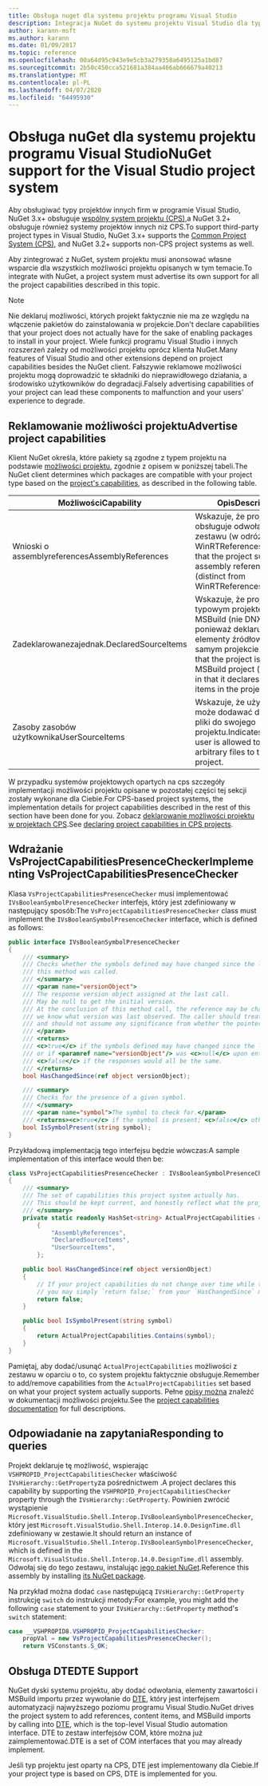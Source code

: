 ```yaml
---
title: Obsługa nuget dla systemu projektu programu Visual Studio
description: Integracja NuGet do systemu projektu Visual Studio dla typów projektów innych firm.
author: karann-msft
ms.author: karann
ms.date: 01/09/2017
ms.topic: reference
ms.openlocfilehash: 00a64d95c943e9e5cb3a279358a6495125a1bd87
ms.sourcegitcommit: 2b50c450cca521681a384aa466ab666679a40213
ms.translationtype: MT
ms.contentlocale: pl-PL
ms.lasthandoff: 04/07/2020
ms.locfileid: "64495930"
---
```

# <a name="nuget-support-for-the-visual-studio-project-system"></a><span data-ttu-id="ab7f3-103">Obsługa nuGet dla systemu projektu programu Visual Studio</span><span class="sxs-lookup"><span data-stu-id="ab7f3-103">NuGet support for the Visual Studio project system</span></span>

<span data-ttu-id="ab7f3-104">Aby obsługiwać typy projektów innych firm w programie Visual Studio, NuGet 3.x+ obsługuje [wspólny system projektu (CPS),](https://github.com/Microsoft/VSProjectSystem/blob/master/doc/overview/intro.md)a NuGet 3.2+ obsługuje również systemy projektów innych niż CPS.</span><span class="sxs-lookup"><span data-stu-id="ab7f3-104">To support third-party project types in Visual Studio, NuGet 3.x+ supports the [Common Project System (CPS)](https://github.com/Microsoft/VSProjectSystem/blob/master/doc/overview/intro.md), and NuGet 3.2+ supports non-CPS project systems as well.</span></span>

<span data-ttu-id="ab7f3-105">Aby zintegrować z NuGet, system projektu musi anonsować własne wsparcie dla wszystkich możliwości projektu opisanych w tym temacie.</span><span class="sxs-lookup"><span data-stu-id="ab7f3-105">To integrate with NuGet, a project system must advertise its own support for all the project capabilities described in this topic.</span></span>

> [!Note]
> <span data-ttu-id="ab7f3-106">Nie deklaruj możliwości, których projekt faktycznie nie ma ze względu na włączenie pakietów do zainstalowania w projekcie.</span><span class="sxs-lookup"><span data-stu-id="ab7f3-106">Don't declare capabilities that your project does not actually have for the sake of enabling packages to install in your project.</span></span> <span data-ttu-id="ab7f3-107">Wiele funkcji programu Visual Studio i innych rozszerzeń zależy od możliwości projektu oprócz klienta NuGet.</span><span class="sxs-lookup"><span data-stu-id="ab7f3-107">Many features of Visual Studio and other extensions depend on project capabilities besides the NuGet client.</span></span> <span data-ttu-id="ab7f3-108">Fałszywie reklamowe możliwości projektu mogą doprowadzić te składniki do nieprawidłowego działania, a środowisko użytkowników do degradacji.</span><span class="sxs-lookup"><span data-stu-id="ab7f3-108">Falsely advertising capabilities of your project can lead these components to malfunction and your users' experience to degrade.</span></span>

## <a name="advertise-project-capabilities"></a><span data-ttu-id="ab7f3-109">Reklamowanie możliwości projektu</span><span class="sxs-lookup"><span data-stu-id="ab7f3-109">Advertise project capabilities</span></span>

<span data-ttu-id="ab7f3-110">Klient NuGet określa, które pakiety są zgodne z typem projektu na podstawie [możliwości projektu](https://github.com/Microsoft/VSProjectSystem/blob/master/doc/overview/about_project_capabilities.md), zgodnie z opisem w poniższej tabeli.</span><span class="sxs-lookup"><span data-stu-id="ab7f3-110">The NuGet client determines which packages are compatible with your project type based on the [project's capabilities](https://github.com/Microsoft/VSProjectSystem/blob/master/doc/overview/about_project_capabilities.md), as described in the following table.</span></span>

| <span data-ttu-id="ab7f3-111">Możliwości</span><span class="sxs-lookup"><span data-stu-id="ab7f3-111">Capability</span></span> | <span data-ttu-id="ab7f3-112">Opis</span><span class="sxs-lookup"><span data-stu-id="ab7f3-112">Description</span></span> |
| --- | --- |
| <span data-ttu-id="ab7f3-113">Wnioski o assemblyreferences</span><span class="sxs-lookup"><span data-stu-id="ab7f3-113">AssemblyReferences</span></span> | <span data-ttu-id="ab7f3-114">Wskazuje, że projekt obsługuje odwołania do zestawu (w odróżnieniu od WinRTReferences).</span><span class="sxs-lookup"><span data-stu-id="ab7f3-114">Indicates that the project supports assembly references (distinct from WinRTReferences).</span></span> |
| <span data-ttu-id="ab7f3-115">Zadeklarowanezajednak.</span><span class="sxs-lookup"><span data-stu-id="ab7f3-115">DeclaredSourceItems</span></span> | <span data-ttu-id="ab7f3-116">Wskazuje, że projekt jest typowym projektem MSBuild (nie DNX), ponieważ deklaruje elementy źródłowe w samym projekcie.</span><span class="sxs-lookup"><span data-stu-id="ab7f3-116">Indicates that the project is a typical MSBuild project (not DNX) in that it declares source items in the project itself.</span></span> |
| <span data-ttu-id="ab7f3-117">Zasoby zasobów użytkownika</span><span class="sxs-lookup"><span data-stu-id="ab7f3-117">UserSourceItems</span></span>|<span data-ttu-id="ab7f3-118">Wskazuje, że użytkownik może dodawać dowolne pliki do swojego projektu.</span><span class="sxs-lookup"><span data-stu-id="ab7f3-118">Indicates that the user is allowed to add arbitrary files to their project.</span></span> |

<span data-ttu-id="ab7f3-119">W przypadku systemów projektowych opartych na cps szczegóły implementacji możliwości projektu opisane w pozostałej części tej sekcji zostały wykonane dla Ciebie.</span><span class="sxs-lookup"><span data-stu-id="ab7f3-119">For CPS-based project systems, the implementation details for project capabilities described in the rest of this section have been done for you.</span></span> <span data-ttu-id="ab7f3-120">Zobacz [deklarowanie możliwości projektu w projektach CPS](https://github.com/Microsoft/VSProjectSystem/blob/master/doc/overview/about_project_capabilities.md#how-to-declare-project-capabilities-in-your-project).</span><span class="sxs-lookup"><span data-stu-id="ab7f3-120">See [declaring project capabilities in CPS projects](https://github.com/Microsoft/VSProjectSystem/blob/master/doc/overview/about_project_capabilities.md#how-to-declare-project-capabilities-in-your-project).</span></span>

## <a name="implementing-vsprojectcapabilitiespresencechecker"></a><span data-ttu-id="ab7f3-121">Wdrażanie VsProjectCapabilitiesPresenceChecker</span><span class="sxs-lookup"><span data-stu-id="ab7f3-121">Implementing VsProjectCapabilitiesPresenceChecker</span></span>

<span data-ttu-id="ab7f3-122">Klasa `VsProjectCapabilitiesPresenceChecker` musi implementować `IVsBooleanSymbolPresenceChecker` interfejs, który jest zdefiniowany w następujący sposób:</span><span class="sxs-lookup"><span data-stu-id="ab7f3-122">The `VsProjectCapabilitiesPresenceChecker` class must implement the `IVsBooleanSymbolPresenceChecker` interface, which is defined as follows:</span></span>

```cs
public interface IVsBooleanSymbolPresenceChecker
{
    /// <summary>
    /// Checks whether the symbols defined may have changed since the last time
    /// this method was called.
    /// </summary>
    /// <param name="versionObject">
    /// The response version object assigned at the last call.
    /// May be null to get the initial version.
    /// At the conclusion of this method call, the reference may be changed so that on a subsequent call
    /// we know what version was last observed. The caller should treat this value as an opaque object,
    /// and should not assume any significance from whether the pointer changed or not.
    /// </param>
    /// <returns>
    /// <c>true</c> if the symbols defined may have changed since the last call to this method
    /// or if <paramref name="versionObject"/> was <c>null</c> upon entering this method.
    /// <c>false</c> if the responses would all be the same.
    /// </returns>
    bool HasChangedSince(ref object versionObject);

    /// <summary>
    /// Checks for the presence of a given symbol.
    /// </summary>
    /// <param name="symbol">The symbol to check for.</param>
    /// <returns><c>true</c> if the symbol is present; <c>false</c> otherwise.</returns>
    bool IsSymbolPresent(string symbol);
}
```

<span data-ttu-id="ab7f3-123">Przykładową implementacją tego interfejsu będzie wówczas:</span><span class="sxs-lookup"><span data-stu-id="ab7f3-123">A sample implementation of this interface would then be:</span></span>

```cs
class VsProjectCapabilitiesPresenceChecker : IVsBooleanSymbolPresenceChecker
{
    /// <summary>
    /// The set of capabilities this project system actually has.
    /// This should be kept current, and honestly reflect what the project can do.
    /// </summary>
    private static readonly HashSet<string> ActualProjectCapabilities = new HashSet<string>(StringComparer.OrdinalIgnoreCase)
        {
            "AssemblyReferences",
            "DeclaredSourceItems",
            "UserSourceItems",
        };

    public bool HasChangedSince(ref object versionObject)
    {
        // If your project capabilities do not change over time while the project is open,
        // you may simply `return false;` from your `HasChangedSince` method.
        return false;
    }

    public bool IsSymbolPresent(string symbol)
    {
        return ActualProjectCapabilities.Contains(symbol);
    }
}
```

<span data-ttu-id="ab7f3-124">Pamiętaj, aby dodać/usunąć `ActualProjectCapabilities` możliwości z zestawu w oparciu o to, co system projektu faktycznie obsługuje.</span><span class="sxs-lookup"><span data-stu-id="ab7f3-124">Remember to add/remove capabilities from the `ActualProjectCapabilities` set based on what your project system actually supports.</span></span> <span data-ttu-id="ab7f3-125">Pełne [opisy można](https://github.com/Microsoft/VSProjectSystem/blob/master/doc/overview/project_capabilities.md) znaleźć w dokumentacji możliwości projektu.</span><span class="sxs-lookup"><span data-stu-id="ab7f3-125">See the [project capabilities documentation](https://github.com/Microsoft/VSProjectSystem/blob/master/doc/overview/project_capabilities.md) for full descriptions.</span></span>

## <a name="responding-to-queries"></a><span data-ttu-id="ab7f3-126">Odpowiadanie na zapytania</span><span class="sxs-lookup"><span data-stu-id="ab7f3-126">Responding to queries</span></span>

<span data-ttu-id="ab7f3-127">Projekt deklaruje tę możliwość, wspierając `VSHPROPID_ProjectCapabilitiesChecker` właściwość `IVsHierarchy::GetProperty`za pośrednictwem .</span><span class="sxs-lookup"><span data-stu-id="ab7f3-127">A project declares this capability by supporting the  `VSHPROPID_ProjectCapabilitiesChecker` property through the `IVsHierarchy::GetProperty`.</span></span> <span data-ttu-id="ab7f3-128">Powinien zwrócić wystąpienie `Microsoft.VisualStudio.Shell.Interop.IVsBooleanSymbolPresenceChecker`, który jest `Microsoft.VisualStudio.Shell.Interop.14.0.DesignTime.dll` zdefiniowany w zestawie.</span><span class="sxs-lookup"><span data-stu-id="ab7f3-128">It should return an instance of `Microsoft.VisualStudio.Shell.Interop.IVsBooleanSymbolPresenceChecker`, which is defined in the `Microsoft.VisualStudio.Shell.Interop.14.0.DesignTime.dll` assembly.</span></span> <span data-ttu-id="ab7f3-129">Odwołaj się do tego zestawu, instalując [jego pakiet NuGet](https://www.nuget.org/packages/Microsoft.VisualStudio.Shell.Interop.14.0.DesignTime).</span><span class="sxs-lookup"><span data-stu-id="ab7f3-129">Reference this assembly by installing [its NuGet package](https://www.nuget.org/packages/Microsoft.VisualStudio.Shell.Interop.14.0.DesignTime).</span></span>

<span data-ttu-id="ab7f3-130">Na przykład można dodać `case` następującą `IVsHierarchy::GetProperty` instrukcję `switch` do instrukcji metody:</span><span class="sxs-lookup"><span data-stu-id="ab7f3-130">For example, you might add the following `case` statement to your `IVsHierarchy::GetProperty` method's `switch` statement:</span></span>

```cs
case __VSHPROPID8.VSHPROPID_ProjectCapabilitiesChecker:
    propVal = new VsProjectCapabilitiesPresenceChecker();
    return VSConstants.S_OK;
```

## <a name="dte-support"></a><span data-ttu-id="ab7f3-131">Obsługa DTE</span><span class="sxs-lookup"><span data-stu-id="ab7f3-131">DTE Support</span></span>

<span data-ttu-id="ab7f3-132">NuGet dyski systemu projektu, aby dodać odwołania, elementy zawartości i MSBuild importu przez wywołanie do [DTE](/dotnet/api/envdte.dte?view=visualstudiosdk-2017), który jest interfejsem automatyzacji najwyższego poziomu programu Visual Studio.</span><span class="sxs-lookup"><span data-stu-id="ab7f3-132">NuGet drives the project system to add references, content items, and MSBuild imports by calling into [DTE](/dotnet/api/envdte.dte?view=visualstudiosdk-2017), which is the top-level Visual Studio automation interface.</span></span> <span data-ttu-id="ab7f3-133">DTE to zestaw interfejsów COM, które można już zaimplementować.</span><span class="sxs-lookup"><span data-stu-id="ab7f3-133">DTE is a set of COM interfaces that you may already implement.</span></span>

<span data-ttu-id="ab7f3-134">Jeśli typ projektu jest oparty na CPS, DTE jest implementowany dla Ciebie.</span><span class="sxs-lookup"><span data-stu-id="ab7f3-134">If your project type is based on CPS, DTE is implemented for you.</span></span>
